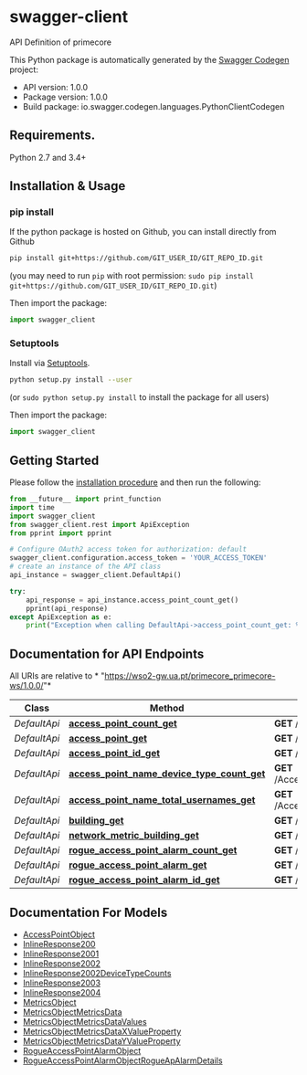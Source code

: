 # swagger-client
API Definition of primecore

This Python package is automatically generated by the [Swagger Codegen](https://github.com/swagger-api/swagger-codegen) project:

- API version: 1.0.0
- Package version: 1.0.0
- Build package: io.swagger.codegen.languages.PythonClientCodegen

## Requirements.

Python 2.7 and 3.4+

## Installation & Usage
### pip install

If the python package is hosted on Github, you can install directly from Github

```sh
pip install git+https://github.com/GIT_USER_ID/GIT_REPO_ID.git
```
(you may need to run `pip` with root permission: `sudo pip install git+https://github.com/GIT_USER_ID/GIT_REPO_ID.git`)

Then import the package:
```python
import swagger_client 
```

### Setuptools

Install via [Setuptools](http://pypi.python.org/pypi/setuptools).

```sh
python setup.py install --user
```
(or `sudo python setup.py install` to install the package for all users)

Then import the package:
```python
import swagger_client
```

## Getting Started

Please follow the [installation procedure](#installation--usage) and then run the following:

```python
from __future__ import print_function
import time
import swagger_client
from swagger_client.rest import ApiException
from pprint import pprint

# Configure OAuth2 access token for authorization: default
swagger_client.configuration.access_token = 'YOUR_ACCESS_TOKEN'
# create an instance of the API class
api_instance = swagger_client.DefaultApi()

try:
    api_response = api_instance.access_point_count_get()
    pprint(api_response)
except ApiException as e:
    print("Exception when calling DefaultApi->access_point_count_get: %s\n" % e)

```

## Documentation for API Endpoints

All URIs are relative to * "https://wso2-gw.ua.pt/primecore_primecore-ws/1.0.0/"*

Class | Method | HTTP request | Description
------------ | ------------- | ------------- | -------------
*DefaultApi* | [**access_point_count_get**](docs/DefaultApi.md#access_point_count_get) | **GET** /AccessPoint/Count | 
*DefaultApi* | [**access_point_get**](docs/DefaultApi.md#access_point_get) | **GET** /AccessPoint | 
*DefaultApi* | [**access_point_id_get**](docs/DefaultApi.md#access_point_id_get) | **GET** /AccessPoint/{id} | 
*DefaultApi* | [**access_point_name_device_type_count_get**](docs/DefaultApi.md#access_point_name_device_type_count_get) | **GET** /AccessPoint/{name}/DeviceTypeCount | 
*DefaultApi* | [**access_point_name_total_usernames_get**](docs/DefaultApi.md#access_point_name_total_usernames_get) | **GET** /AccessPoint/{name}/TotalUsernames | 
*DefaultApi* | [**building_get**](docs/DefaultApi.md#building_get) | **GET** /Building | 
*DefaultApi* | [**network_metric_building_get**](docs/DefaultApi.md#network_metric_building_get) | **GET** /NetworkMetric/{building} | 
*DefaultApi* | [**rogue_access_point_alarm_count_get**](docs/DefaultApi.md#rogue_access_point_alarm_count_get) | **GET** /RogueAccessPointAlarm/Count | 
*DefaultApi* | [**rogue_access_point_alarm_get**](docs/DefaultApi.md#rogue_access_point_alarm_get) | **GET** /RogueAccessPointAlarm | 
*DefaultApi* | [**rogue_access_point_alarm_id_get**](docs/DefaultApi.md#rogue_access_point_alarm_id_get) | **GET** /RogueAccessPointAlarm/{id} | 


## Documentation For Models

 - [AccessPointObject](docs/AccessPointObject.md)
 - [InlineResponse200](docs/InlineResponse200.md)
 - [InlineResponse2001](docs/InlineResponse2001.md)
 - [InlineResponse2002](docs/InlineResponse2002.md)
 - [InlineResponse2002DeviceTypeCounts](docs/InlineResponse2002DeviceTypeCounts.md)
 - [InlineResponse2003](docs/InlineResponse2003.md)
 - [InlineResponse2004](docs/InlineResponse2004.md)
 - [MetricsObject](docs/MetricsObject.md)
 - [MetricsObjectMetricsData](docs/MetricsObjectMetricsData.md)
 - [MetricsObjectMetricsDataValues](docs/MetricsObjectMetricsDataValues.md)
 - [MetricsObjectMetricsDataXValueProperty](docs/MetricsObjectMetricsDataXValueProperty.md)
 - [MetricsObjectMetricsDataYValueProperty](docs/MetricsObjectMetricsDataYValueProperty.md)
 - [RogueAccessPointAlarmObject](docs/RogueAccessPointAlarmObject.md)
 - [RogueAccessPointAlarmObjectRogueApAlarmDetails](docs/RogueAccessPointAlarmObjectRogueApAlarmDetails.md)





